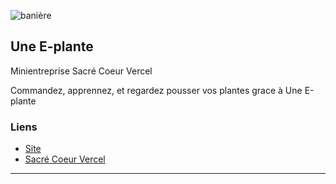 ![banière](https://user-images.githubusercontent.com/77529508/215261256-6526909c-77c6-4208-a366-e16808c5eaa9.png)

## Une E-plante
Minientreprise Sacré Coeur Vercel

Commandez, apprennez, et regardez pousser vos plantes grace à Une E-plante

### Liens
- [Site](https://minientreprise.sacrecoeurvercel.com/)
- [Sacré Coeur Vercel](https://www.sacrecoeurvercel.com/)
---

